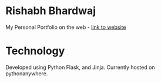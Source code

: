 # Rishabh Bhardwaj

My Personal Portfolio on the web - [link to website](http://rish.pythonanywhere.com/home)

# Technology

Developed using Python Flask, and Jinja.
Currently hosted on pythonanywhere.